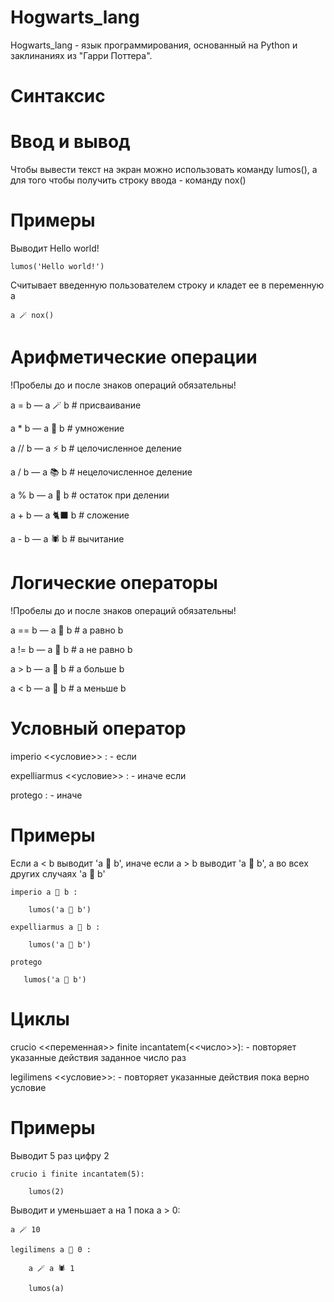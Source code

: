 # Hogwarts_lang
Hogwarts_lang - язык программирования, основанный на Python и заклинаниях из "Гарри Поттера".

# Синтаксис

# Ввод и вывод
Чтобы вывести текст на экран можно использовать команду lumos(), а для того чтобы получить строку ввода - команду nox()
# Примеры
Выводит Hello world!

    lumos('Hello world!') 

Считывает введенную пользователем строку и кладет ее в переменную a

    a 🪄 nox()

# Арифметические операции
!Пробелы до и после знаков операций обязательны!

a = b  —  a 🪄 b  # присваивание

a * b  —  a 👻 b  # умножение

a // b  —  a ⚡️ b  # целочисленное деление

a / b  —  a 📚 b  # нецелочисленное деление

a % b  —  a 🧹 b  # остаток при делении

a + b  —  a 🐈‍⬛️ b  # сложение

a - b  —  a 🕷 b  # вычитание

# Логические операторы
!Пробелы до и после знаков операций обязательны!

a == b  —  a 🚂 b  # a равно b

a != b  —  a 🎃 b  # a не равно b

a > b  —  a 🦉 b  # a больше b

a < b  —  a 🐸 b  # a меньше b

# Условный оператор
imperio <<условие>> :  -  если 

expelliarmus <<условие>> :  -  иначе если

protego :  -  иначе
# Примеры
Если a < b выводит 'a 🐸 b', иначе если a > b выводит 'a 🦉 b', а во всех других случаях 'a 🚂 b'

    imperio a 🐸 b :
    
        lumos('a 🐸 b')  
        
    expelliarmus a 🦉 b :
    
        lumos('a 🦉 b')
        
    protego
    
       lumos('a 🚂 b')

# Циклы
crucio <<переменная>> finite incantatem(<<число>>): - повторяет указанные действия заданное число раз

legilimens <<условие>>: - повторяет указанные действия пока верно условие

# Примеры
Выводит 5 раз цифру 2

    crucio i finite incantatem(5): 
    
        lumos(2)

Выводит и уменьшает а на 1 пока а > 0:

    a 🪄 10

    legilimens a 🦉 0 : 
    
        a 🪄 a 🕷 1
        
        lumos(a)

        




        
